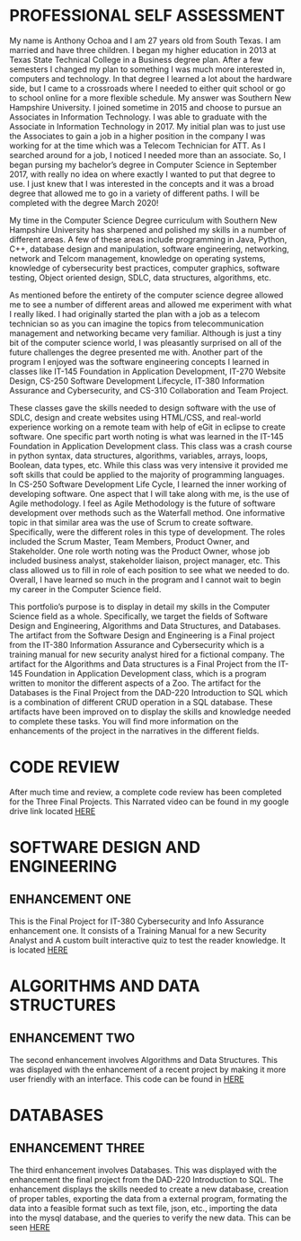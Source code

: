 
# PROFESSIONAL SELF ASSESSMENT
  My name is Anthony Ochoa and I am 27 years old from South Texas. I am married and have three children. I began my higher education in 2013 at Texas State Technical College in a Business degree plan. After a few semesters I changed my plan to something I was much more interested in, computers and technology. In that degree I learned a lot about the hardware side, but I came to a crossroads where I needed to either quit school or go to school online for a more flexible schedule. My answer was Southern New Hampshire University. I joined sometime in 2015 and choose to pursue an Associates in Information Technology. I was able to graduate with the Associate in Information Technology in 2017. My initial plan was to just use the Associates to gain a job in a higher position in the company I was working for at the time which was a Telecom Technician for ATT. As I searched around for a job, I noticed I needed more than an associate. So, I began pursing my bachelor’s degree in Computer Science in September 2017, with really no idea on where exactly I wanted to put that degree to use. I just knew that I was interested in the concepts and it was a broad degree that allowed me to go in a variety of different paths. I will be completed with the degree March 2020!


  My time in the Computer Science Degree curriculum with Southern New Hampshire University has sharpened and polished my skills in a number of different areas. A few of these areas include programming in Java, Python, C++, database design and manipulation, software engineering, networking, network and Telcom management, knowledge on operating systems, knowledge of cybersecurity best practices, computer graphics, software testing, Object oriented design, SDLC, data structures, algorithms, etc. 

  As mentioned before the entirety of the computer science degree allowed me to see a number of different areas and allowed me experiment with what I really liked. I had originally started the plan with a job as a telecom technician so as you can imagine the topics from telecommunication management and networking became very familiar. Although is just a tiny bit of the computer science world, I was pleasantly surprised on all of the future challenges the degree presented me with. Another part of the program I enjoyed was the software engineering concepts I learned in classes like IT-145 Foundation in Application Development, IT-270 Website Design, CS-250 Software Development Lifecycle, IT-380 Information Assurance and Cybersecurity, and CS-310 Collaboration and Team Project. 

  These classes gave the skills needed to design software with the use of SDLC, design and create websites using HTML/CSS, and real-world experience working on a remote team with help of eGit in eclipse to create software. One specific part worth noting is what was learned in the IT-145 Foundation in Application Development class. This class was a crash course in python syntax, data structures, algorithms, variables, arrays, loops, Boolean, data types, etc. While this class was very intensive it provided me soft skills that could be applied to the majority of programming languages. In CS-250 Software Development Life Cycle, I learned the inner working of developing software. One aspect that I will take along with me, is the use of Agile methodology. I feel as Agile Methodology is the future of software development over methods such as the Waterfall method. One informative topic in that similar area was the use of Scrum to create software. Specifically, were the different roles in this type of development. The roles included the Scrum Master, Team Members, Product Owner, and Stakeholder. One role worth noting was the Product Owner, whose job included business analyst, stakeholder liaison, project manager, etc. This class allowed us to fill in role of each position to see what we needed to do. Overall, I have learned so much in the program and I cannot wait to begin my career in the Computer Science field. 


  This portfolio’s purpose is to display in detail my skills in the Computer Science field as a whole. Specifically, we target the fields of Software Design and Engineering, Algorithms and Data Structures, and Databases.  The artifact from the Software Design and Engineering is a Final project from the IT-380 Information Assurance and Cybersecurity which is a training manual for new security analyst hired for a fictional company. The artifact for the Algorithms and Data structures is a Final Project from the IT-145 Foundation in Application Development class, which is a program written to monitor the different aspects of a Zoo. The artifact for the Databases is the Final Project from the DAD-220 Introduction to SQL which is a combination of different CRUD operation in a SQL database. These artifacts have been improved on to display the skills and knowledge needed to complete these tasks. You will find more information on the enhancements of the project in the narratives in the different fields. 


# CODE REVIEW
After much time and review, a complete code review has been completed for the Three Final Projects. 
This Narrated video can be found in my google drive link located [HERE](https://drive.google.com/open?id=1ZrVcnJtACOmh6f-T5a5eLLwcoWyegtG9)
# SOFTWARE DESIGN AND ENGINEERING 
## ENHANCEMENT ONE
This is the Final Project for IT-380 Cybersecurity and Info Assurance enhancement one. It consists of a Training Manual for a new Security Analyst and A custom built interactive quiz to test the reader knowledge. It is located [HERE](cybersecurity.md)
# ALGORITHMS AND DATA STRUCTURES
## ENHANCEMENT TWO
The second enhancement involves Algorithms and Data Structures. This was displayed with the enhancement of a recent project by making it more user friendly with an interface. This code can be found in [HERE](zooproject.md)
# DATABASES
## ENHANCEMENT THREE
The third enhancement involves Databases. This was displayed with the enhancement the final project from the DAD-220 Introduction to SQL. The enhancement displays the skills needed to create a new database, creation of proper tables, exporting the data from a external program, formating the data into a feasible format such as text file, json, etc., importing the data into the mysql database, and the queries to verify the new data. This can be seen [HERE](database.md)
